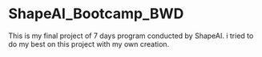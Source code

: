# ShapeAI_Bootcamp_BWD
This is my final project of 7 days program conducted by ShapeAI. i tried to do my best on this project with my own creation.

